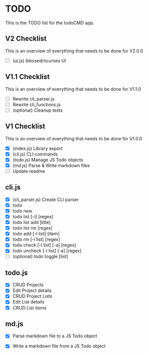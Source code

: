 # TODO
This is the TODO list for the todoCMD app.

## V2 Checklist
This is an overview of everything that needs to be done for V2.0.0
  - [ ] (ui.js) blessed/ncurses UI

## V1.1 Checklist
This is an overview of everything that needs to be done for V1.1.0
  - [ ] Rewrite cli_parser.js
  - [ ] Rewrite cli_functions.js
  - [ ] (optional) Cleanup tests

## V1 Checklist
This is an overview of everything that needs to be done for V1.0.0
  - [X] (index.js) Library export
  - [X] (cli.js) CLI commands
  - [X] (todo.js) Manage JS Todo objects
  - [X] (md.js) Parse & Write markdown files
  - [ ] Update readme

## cli.js
  - [X] (cli_parser.js) Create CLI parser
  - [X] todo
  - [X] todo new
  - [X] todo list [-i] [regex]
  - [X] todo list add [title]
  - [X] todo list rm [regex]
  - [X] todo add [-l list] [item]
  - [X] todo rm [-l list] [regex]
  - [X] todo check [-l list] [-a] [regex]
  - [X] todo uncheck [-l list] [-a] [regex]
  - [ ] (optional) todo toggle [list] 

## todo.js
  - [X] CRUD Projects
  - [X] Edit Project details
  - [X] CRUD Project Lists
  - [X] Edit List details
  - [X] CRUD List items

## md.js
  - [X] Parse markdown file to a JS Todo object
  - [X] Write a markdown file from a JS Todo object

